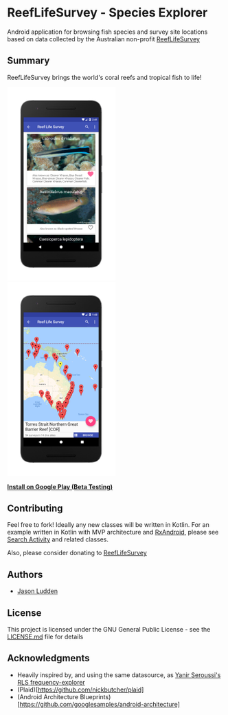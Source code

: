 # ReefLifeSurvey - Species Explorer
Android application for browsing fish species and survey site locations based on data collected by the Australian non-profit [ReefLifeSurvey](www.reeflifesurvey.com)

## Summary

ReefLifeSurvey brings the world's coral reefs and tropical fish to life!

<img src="screenshots/card_view_framed.png" width="50%" />
<img src="screenshots/map_view_framed.png" width="50%" />

**[Install on Google Play (Beta Testing)](https://play.google.com/apps/testing/me.jludden.reeflifesurvey)**


## Contributing

Feel free to fork! Ideally any new classes will be written in Kotlin. For an example written in Kotlin with MVP architecture and [RxAndroid](https://github.com/ReactiveX/RxAndroid), please see [Search Activity](app\src\main\java\me\jludden\reeflifesurvey\search) and related classes.

Also, please consider donating to [ReefLifeSurvey](https://reeflifesurvey.com/how-to/)

## Authors

* [Jason Ludden](https://www.linkedin.com/in/jason-ludden-13778b46/)

## License

This project is licensed under the GNU General Public License - see the [LICENSE.md](LICENSE) file for details

## Acknowledgments

* Heavily inspired by, and using the same datasource, as [Yanir Seroussi's](https://yanirseroussi.com/) [RLS frequency-explorer](https://github.com/yanirs/yanirs.github.io/tree/master/tools/rls)
* (Plaid)[https://github.com/nickbutcher/plaid]
* (Android Architecture Blueprints)[https://github.com/googlesamples/android-architecture]
